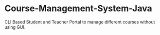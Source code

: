 # Course-Management-System-Java
CLI Based Student and Teacher Portal to manage different courses without using GUI.
